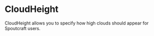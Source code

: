 CloudHeight
=======

CloudHeight allows you to specify how high clouds should appear for Spoutcraft users.